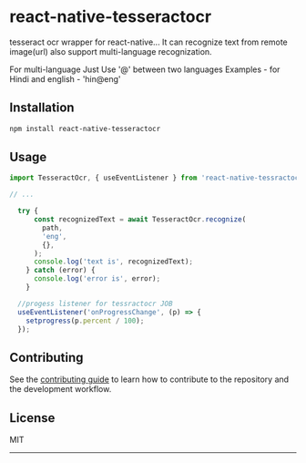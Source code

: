 # react-native-tesseractocr
tesseract ocr wrapper for react-native...
It can recognize text from remote image(url)
also support multi-language recognization.


For multi-language 
Just Use '@' between two languages 
Examples -  for Hindi and english - 'hin@eng'
## Installation

```sh
npm install react-native-tesseractocr
```

## Usage

```js
import TesseractOcr, { useEventListener } from 'react-native-tessractocr';

// ...

  try {
      const recognizedText = await TesseractOcr.recognize(
        path,
        'eng',
        {},
      );
      console.log('text is', recognizedText);
    } catch (error) {
      console.log('error is', error);
    }
```


```js
  //progess listener for tessractocr JOB
  useEventListener('onProgressChange', (p) => {
    setprogress(p.percent / 100);
  });
  ```
## Contributing

See the [contributing guide](CONTRIBUTING.md) to learn how to contribute to the repository and the development workflow.

## License

MIT

---

